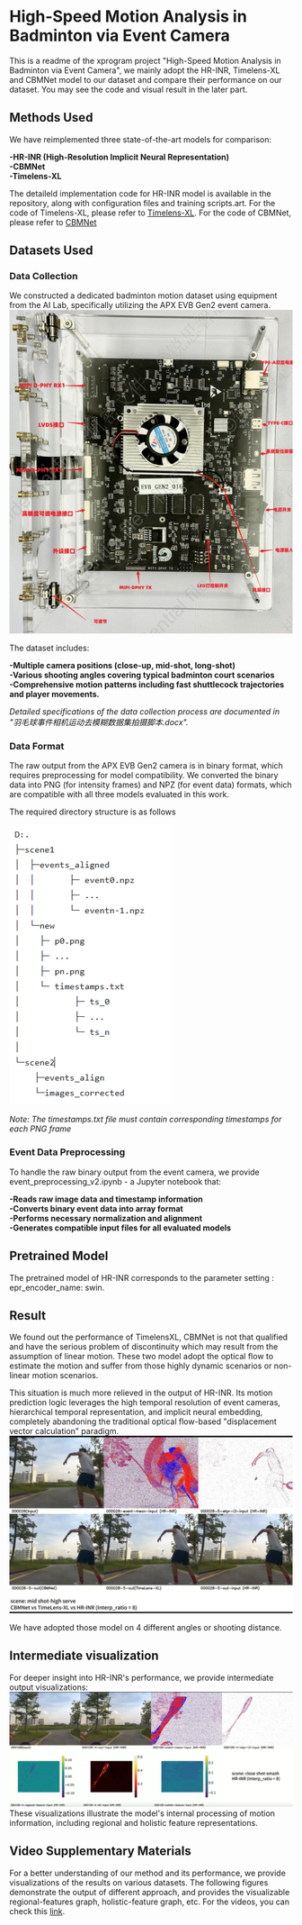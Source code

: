 # High-Speed Motion Analysis in Badminton via Event Camera
This is a readme of the xprogram project "High-Speed Motion Analysis in Badminton via Event Camera", we mainly adopt the HR-INR, Timelens-XL and CBMNet model to our dataset and compare their performance on our dataset. You may see the code and visual result in the later part.

## Methods Used
We have reimplemented three state-of-the-art models for comparison:  

**-HR-INR (High-Resolution Implicit Neural Representation)**  
**-CBMNet**  
**-Timelens-XL**  

The detaileld implementation code for HR-INR model is available in the repository, along with configuration files and training scripts.art. For the code of Timelens-XL, please refer to [Timelens-XL](https://github.com/OpenImagingLab/TimeLens-XL). For the code of CBMNet, please refer to [CBMNet](https://github.com/intelpro/CBMNet)

## Datasets Used

### Data Collection
We constructed a dedicated badminton motion dataset using equipment from the AI Lab, specifically utilizing the APX EVB Gen2 event camera.  
![Event Camera](./asset/10.png)

The dataset includes:  

**-Multiple camera positions (close-up, mid-shot, long-shot)**  
**-Various shooting angles covering typical badminton court scenarios**  
**-Comprehensive motion patterns including fast shuttlecock trajectories and player movements.**  

*Detailed specifications of the data collection process are documented in "羽毛球事件相机运动去模糊数据集拍摄脚本.docx".*

### Data Format
The raw output from the APX EVB Gen2 camera is in binary format, which requires preprocessing for model compatibility. We converted the binary data into PNG (for intensity frames) and NPZ (for event data) formats, which are compatible with all three models evaluated in this work.

The required directory structure is as follows

![Timestamps](./asset/8.png)

*Note: The timestamps.txt file must contain corresponding timestamps for each PNG frame*

### Event Data Preprocessing
To handle the raw binary output from the event camera, we provide event_preprocessing_v2.ipynb - a Jupyter notebook that:  

**-Reads raw image data and timestamp information**  
**-Converts binary event data into array format**  
**-Performs necessary normalization and alignment**  
**-Generates compatible input files for all evaluated models**  


## Pretrained Model
The pretrained model of HR-INR corresponds to the parameter setting : epr_encoder_name: swin.

## Result
We found out the performance of TimelensXL, CBMNet is not that qualified and have the serious problem of discontinuity which may result from the assumption of linear motion. These two model adopt the optical flow to estimate the motion and suffer from those highly dynamic scenarios or non-linear motion scenarios. 

This situation is much more relieved in the output of HR-INR. Its motion prediction logic leverages the high temporal resolution of event cameras, hierarchical temporal representation, and implicit neural embedding, completely abandoning the traditional optical flow-based "displacement vector calculation" paradigm.
![output of different models](./asset/1.png)

We have adopted those model on 4 different angles or shooting distance.
## Intermediate visualization
For deeper insight into HR-INR's performance, we provide intermediate output visualizations:
![The intermediate figure](./asset/6.png)
These visualizations illustrate the model's internal processing of motion information, including regional and holistic feature representations.

## Video Supplementary Materials
For a better understanding of our method and its performance, we provide visualizations of the results on various datasets. The following figures demonstrate the output of different approach, and provides the visualizable regional-features graph, holistic-feature graph, etc. For the videos, you can check this [link](https://hkustgz-my.sharepoint.com/:f:/g/personal/hqiang669_connect_hkust-gz_edu_cn/Evc6sNnP3CZJhSBra2MQRvcBWi-LfGeAANHdEVlavnVJUg?e=kld4pS).
